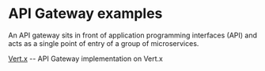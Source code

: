 # API Gateway examples

An API gateway sits in front of application programming interfaces (API) and acts as a single point of entry of a group of microservices.

[Vert.x](vertx)  -- API Gateway implementation on Vert.x

